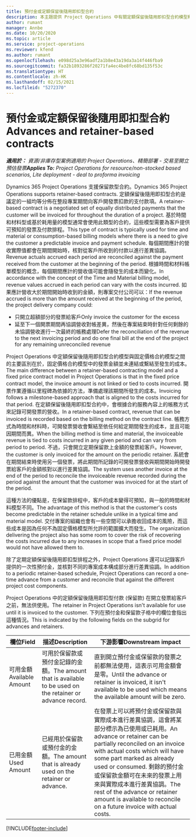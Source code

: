 ```yaml
---
title: 預付金或定額保留後隨用即扣型合約
description: 本主題提供 Project Operations 中有關定額保留後隨用即扣型合約模型和預付金的資訊。
author: rumant
manager: Annbe
ms.date: 10/20/2020
ms.topic: article
ms.service: project-operations
ms.reviewer: kfend
ms.author: rumant
ms.openlocfilehash: e098d25a3e96adf2a1b8e43a19da3a14f446fba9
ms.sourcegitcommit: fa32b1893286f20271fa4ec4be8fc68bd135f53c
ms.translationtype: HT
ms.contentlocale: zh-HK
ms.lasthandoff: 02/15/2021
ms.locfileid: "5272370"
---
```

# <a name="advances-and-retainer-based-contracts"></a><span data-ttu-id="0822a-103">預付金或定額保留後隨用即扣型合約</span><span class="sxs-lookup"><span data-stu-id="0822a-103">Advances and retainer-based contracts</span></span>


<span data-ttu-id="0822a-104">_**適用於：** 資源/非庫存型案例適用的 Project Operations、精簡部署 - 交易至開立預估發票_</span><span class="sxs-lookup"><span data-stu-id="0822a-104">_**Applies To:** Project Operations for resource/non-stocked based scenarios, Lite deployment - deal to proforma invoicing_</span></span>

<span data-ttu-id="0822a-105">Dynamics 365 Project Operations 支援保留款型合約。</span><span class="sxs-lookup"><span data-stu-id="0822a-105">Dynamics 365 Project Operations supports retainer-based contracts.</span></span> <span data-ttu-id="0822a-106">定額保留後隨用即扣型合約是議定的一組均等分佈在整段專案期間向客戶開發票扣款的支付款項。</span><span class="sxs-lookup"><span data-stu-id="0822a-106">A retainer-based contract is a negotiated set of equally distributed payments that the customer will be invoiced for throughout the duration of a project.</span></span> <span data-ttu-id="0822a-107">基於時間和材料型或基於耗用量的模型通常會使用此類型的合約，這些模型需要為客戶提供可預知的發票及付款排程。</span><span class="sxs-lookup"><span data-stu-id="0822a-107">This type of contract is typically used for time and material or consumption-based billing models where there is a need to give the customer a predictable invoice and payment schedule.</span></span> <span data-ttu-id="0822a-108">每個期間應計的營收實際值都會在期間開始時，核對從客戶所收到的付款以進行差異協調。</span><span class="sxs-lookup"><span data-stu-id="0822a-108">Revenue actuals accrued each period are reconciled against the payment received from the customer at the beginning of the period.</span></span> <span data-ttu-id="0822a-109">根據時間和材料帳單模型的概念，每個期間應計的營收值可能會隨發生的成本而變化。</span><span class="sxs-lookup"><span data-stu-id="0822a-109">In accordance with the concept of the Time and Material billing model, revenue values accrued in each period can vary with the costs incurred.</span></span> <span data-ttu-id="0822a-110">如果應計營收大於期間開始時收到的金額，則專案交付公司可以：</span><span class="sxs-lookup"><span data-stu-id="0822a-110">If the revenue accrued is more than the amount received at the beginning of the period, the project delivery company could:</span></span>

- <span data-ttu-id="0822a-111">只開立超額部分的發票給客戶</span><span class="sxs-lookup"><span data-stu-id="0822a-111">Only invoice the customer for the excess</span></span> 
- <span data-ttu-id="0822a-112">延至下一個開票期間再協調營收對帳差異，然後在專案結束時針對任何剩餘的未協調營收進行一次最終的帳務處理</span><span class="sxs-lookup"><span data-stu-id="0822a-112">Defer the reconciliation of the revenue to the next invoicing period and do one final bill at the end of the project for any remaining unreconciled revenue</span></span>

<span data-ttu-id="0822a-113">Project Operations 中定額保留後隨用即扣型合約模型與固定價格合約模型之間的主要區別在於，固定價格合約模型中的發票金額並未連結或繫結至發生的成本。</span><span class="sxs-lookup"><span data-stu-id="0822a-113">The main difference between a retainer-based contracting model and a fixed price contract model in Project Operations is that in the fixed price contract model, the invoice amount is not linked or tied to costs incurred.</span></span> <span data-ttu-id="0822a-114">開票作業遵循以里程碑為依據的方法，準備處理該期間所發生的成本。</span><span class="sxs-lookup"><span data-stu-id="0822a-114">Invoicing follows a milestone-based approach that is aligned to the costs incurred for that period.</span></span> <span data-ttu-id="0822a-115">在定額保留後隨用即扣型合約中，會根據合約服務內容上的帳務方式來記錄可開發票的營收。</span><span class="sxs-lookup"><span data-stu-id="0822a-115">In a retainer-based contract, revenue that can be invoiced is recorded based on the billing method on the contract line.</span></span> <span data-ttu-id="0822a-116">帳務方式為時間和材料時，可開發票營收會繫結至依任何給定期間發生的成本，並且可能因期間而異。</span><span class="sxs-lookup"><span data-stu-id="0822a-116">When the billing method is time and material, the invoiceable revenue is tied to costs incurred in any given period and can vary from period to period.</span></span> <span data-ttu-id="0822a-117">不過，只會開立定期保留款上金額的發票給客戶。</span><span class="sxs-lookup"><span data-stu-id="0822a-117">However, the customer is only invoiced for the amount on the periodic retainer.</span></span> <span data-ttu-id="0822a-118">系統會在期間結束時使用另一個發票，將此期間所記錄的可開發票營收與期間開始時開發票給客戶的金額核對以進行差異協調。</span><span class="sxs-lookup"><span data-stu-id="0822a-118">The system uses another invoice at the end of the period to reconcile the invoiceable revenue recorded during the period against the amount that the customer was invoiced for at the start of the period.</span></span>

<span data-ttu-id="0822a-119">這種方法的優點是，在保留款排程中，客戶的成本變得可預知，與一般的時間和材料模型不同。</span><span class="sxs-lookup"><span data-stu-id="0822a-119">The advantage of this method is that the customer's costs become predictable in the retainer schedule unlike in a typical time and material model.</span></span> <span data-ttu-id="0822a-120">交付專案的組織也會有一些空間可以承擔收回成本的風險，而這些成本是因為任何不為固定價格模型所允許的範圍擴大而發生。</span><span class="sxs-lookup"><span data-stu-id="0822a-120">The organization delivering the project also has some room to cover the risk of recovering the costs incurred due to any increases in scope that a fixed price model would not have allowed them to.</span></span>

<span data-ttu-id="0822a-121">除了定期定額保留後隨用即扣型排程之外，Project Operations 還可以記錄客戶提供的一次性預付金，並核對不同的專案成本構成部分進行差異協調。</span><span class="sxs-lookup"><span data-stu-id="0822a-121">In addition to a periodic retainer-based schedule, Project Operations can record a one-time advance from a customer and reconcile that against the different project cost components.</span></span>

<span data-ttu-id="0822a-122">Project Operations 中的定額保留後隨用即扣型付款 (保留款) 在開立發票給客戶之前，無法供使用。</span><span class="sxs-lookup"><span data-stu-id="0822a-122">The retainer in Project Operations isn't available for use until it is invoiced to the customer.</span></span> <span data-ttu-id="0822a-123">下列在預付金和保留款子格中的欄位會指出這種情況。</span><span class="sxs-lookup"><span data-stu-id="0822a-123">This is indicated by the following fields on the subgrid for advances and retainers.</span></span>

| <span data-ttu-id="0822a-124">欄位</span><span class="sxs-lookup"><span data-stu-id="0822a-124">Field</span></span> | <span data-ttu-id="0822a-125">描述</span><span class="sxs-lookup"><span data-stu-id="0822a-125">Description</span></span> | <span data-ttu-id="0822a-126">下游影響</span><span class="sxs-lookup"><span data-stu-id="0822a-126">Downstream impact</span></span> |
| --- | --- | --- |
| <span data-ttu-id="0822a-127">可用金額</span><span class="sxs-lookup"><span data-stu-id="0822a-127">Available Amount</span></span> | <span data-ttu-id="0822a-128">可用於保留款或預付金記錄的金額。</span><span class="sxs-lookup"><span data-stu-id="0822a-128">The amount that is available to be used on the retainer or advance record.</span></span> | <span data-ttu-id="0822a-129">直到開立預付金或保留款的發票之前都無法使用，這表示可用金額會是零。</span><span class="sxs-lookup"><span data-stu-id="0822a-129">Until the advance or retainer is invoiced, it isn't available to be used which means the available amount will be zero.</span></span> |
| <span data-ttu-id="0822a-130">已用金額</span><span class="sxs-lookup"><span data-stu-id="0822a-130">Used Amount</span></span> | <span data-ttu-id="0822a-131">已經用於保留款或預付金的金額。</span><span class="sxs-lookup"><span data-stu-id="0822a-131">The amount that is already used on the retainer or advance.</span></span> | <span data-ttu-id="0822a-132">在發票上可以將預付金或保留款與實際成本進行差異協調，這會將某部分標示為已使用或已耗用。</span><span class="sxs-lookup"><span data-stu-id="0822a-132">An advance or retainer can be partially reconciled on an invoice with actual costs which will have some part marked as already used or consumed.</span></span> <span data-ttu-id="0822a-133">剩餘的預付金或保留款金額可在未來的發票上用來與實際成本進行差異協調。</span><span class="sxs-lookup"><span data-stu-id="0822a-133">The rest of the advance or retainer amount is available to reconcile on a future invoice with actual costs.</span></span> |


[!INCLUDE[footer-include](../../includes/footer-banner.md)]